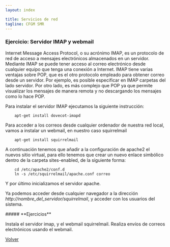 ```yaml
---
layout: index

title: Servicios de red 
tagline: CFGM SMR
---
```

### Ejercicio: Servidor IMAP y webmail

Internet Message Access Protocol, o su acrónimo IMAP, es un protocolo de red de acceso a mensajes electrónicos almacenados en un servidor. Mediante IMAP se puede tener acceso al correo electrónico desde cualquier equipo que tenga una conexión a Internet. IMAP tiene varias ventajas sobre POP, que es el otro protocolo empleado para obtener correo desde un servidor. Por ejemplo, es posible especificar en IMAP carpetas del lado servidor. Por otro lado, es más complejo que POP ya que permite visualizar los mensajes de manera remota y no descargando los mensajes como lo hace POP.

Para instalar el servidor IMAP ejecutamos la siguiente instrucción:

        apt-get install dovecot-imapd

Para acceder a los correos desde cualquier ordenador de nuestra red local, vamos a instalar un webmail, en nuestro caso squirrelmail

        apt-get install squirrelmail

A continuación tenemos que añadir a la configuración de apache2 el nuevos sitio virtual, para ello tenemos que crear un nuevo enlace simbólico dentro de la carpeta sites-enabled, de la siguiente forma:

        cd /etc/apache2/conf.d
        ln -s /etc/squirrelmail/apache.conf correo

Y por último inicializamos el servidor apache.

Ya podemos acceder desde cualquier navegador a la dirección *http://nombre_del_servidor/squirrelmail*, y acceder con los usuarios del sistema.


<div class='ejercicios' markdown='1'>
##### **Ejercicios**


Instala el servidor imap, y el webmail squirrelmail. Realiza envíos de correos electrónicos usando el webmail.

</div>


[Volver](index)
